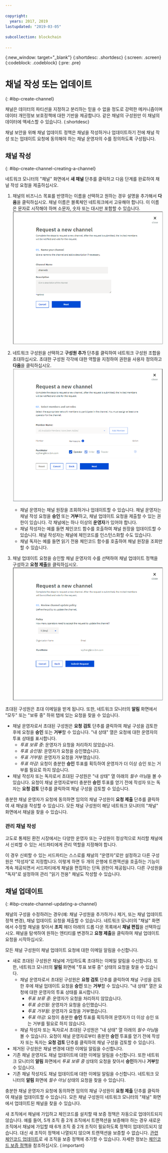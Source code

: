 ```yaml
---

copyright:
  years: 2017, 2019
lastupdated: "2019-03-05"

subcollection: blockchain

---
```


{:new_window: target="_blank"}
{:shortdesc: .shortdesc}
{:screen: .screen}
{:codeblock: .codeblock}
{:pre: .pre}

# 채널 작성 또는 업데이트
{: #ibp-create-channel}


채널은 데이터의 파티션을 지정하고 분리하는 믿을 수 없을 정도로 강력한 메커니즘이며 데이터 개인정보 보호정책에 대한 기반을 제공합니다. 같은 채널의 구성원만 이 채널의 데이터에 액세스할 수 있습니다.
{:shortdesc}

채널 보안을 위해 채널 업데이트 정책은 채널을 작성하거나 업데이트하기 전에 채널 작성 또는 업데이트 요청에 동의해야 하는 채널 운영자의 수를 정의하도록 구성됩니다.

## 채널 작성
{: #ibp-create-channel-creating-a-channel}

네트워크 모니터의 "채널" 화면에서 **새 채널** 단추를 클릭하고 다음 단계를 완료하여 채널 작성 요청을 제출하십시오.
1. 채널의 비즈니스 목표를 반영하는 이름을 선택하고 원하는 경우 설명을 추가해서 **다음**을 클릭하십시오. 채널 이름은 블록체인 네트워크에서 고유해야 합니다. 이 이름은 문자로 시작해야 하며 소문자, 숫자 또는 대시만 포함할 수 있습니다.
  ![채널 1 작성](../images/create_channel.png "채널 패널 1 작성")

2. 네트워크 구성원을 선택하고 **구성원 추가** 단추를 클릭하여 네트워크 구성원 조합을 초대하십시오. 초대한 구성원 각각에 대한 역할을 지정하여 권한을 사용자 정의하고 **다음**을 클릭하십시오.
  ![채널 2 작성](../images/create_channel_2.png "채널 패널 2 작성")

    * 채널 운영자는 채널 원장을 조회하거나 업데이트할 수 있습니다. 채널 운영자는 채널 작성 요청을 **승인** 또는 **거부**하고, 채널 업데이트 요청을 제출할 수 있는 권한이 있습니다. 각 채널에는 하나 이상의 **운영자**가 있어야 합니다.
    * 채널 작성자는 예를 들면 체인코드 함수를 호출하여 채널 원장을 업데이트할 수 있습니다. 채널 작성자는 채널에 체인코드를 인스턴스화할 수도 있습니다.
    * 채널 독자는 예를 들면 읽기 전용 체인코드 함수를 호출하여 채널 원장을 조회만 할 수 있습니다.

3. 채널 업데이트 요청을 승인할 채널 운영자의 수를 선택하여 채널 업데이트 정책을 구성하고 **요청 제출**을 클릭하십시오.
  ![채널 3 작성](../images/create_channel_3.png "채널 패널 3 작성")

초대된 구성원은 초대 이메일을 받게 됩니다. 또한, 네트워크 모니터의 **알림** 화면에서 "모두" 또는 "보류 중" 하위 탭에 있는 요청을 찾을 수 있습니다.
* 채널 운영자로서 초대된 구성원은 **요청 검토** 단추를 클릭하여 채널 구성을 검토한 후에 요청을 **승인** 또는 **거부**할 수 있습니다. "내 상태" 열은 요청에 대한 운영자의 투표 상태를 표시합니다.
    * _투표 보류 중_: 운영자가 요청을 처리하지 않았습니다.
    * _투표 승인됨_: 운영자가 요청을 승인했습니다.
    * _투표 거부됨_: 운영자가 요청을 거부했습니다.
    * _투표 마감_: 요청이 충분한 **승인** 투표를 획득하여 운영자가 더 이상 승인 또는 거부를 필요로 하지 않습니다.
* 채널 작성자 또는 독자로서 초대된 구성원은 "내 상태" 열 아래의 *필수 아님*을 볼 수 있습니다. 요청이 채널 운영자로부터 충분한 **승인** 투표를 얻기 전에 작성자 또는 독자는 **요청 검토** 단추를 클릭하여 채널 구성을 검토할 수 있습니다.

충분한 채널 운영자가 요청에 동의하면 임의의 채널 구성원이 **요청 제출** 단추를 클릭하여 새 채널을 작성할 수 있습니다. 모든 채널 구성원이 해당 네트워크 모니터의 "채널" 화면에서 채널을 찾을 수 있습니다.

### 관리 채널 작성

고도로 통제된 환전 시장에서는 다양한 운영자 또는 구성원이 정상적으로 처리할 채널에서 신뢰할 수 있는 서드파티에게 관리 역할을 지정해야 합니다.

이 경우 신뢰할 수 있는 서드파티는 스스로를 채널의 “운영자”로만 설정하고 다른 구성원은 “작성자”로 지정합니다. 이렇게 하면 두 개의 은행에 트랜잭션을 호출하는 기능이 계속 제공되면서 서드파티에게 채널을 편집하는 단독 권한이 제공됩니다. 다른 구성원을 "독자"로 설정하여 관리 "읽기 전용" 채널도 작성할 수 있습니다.

## 채널 업데이트
{: #ibp-create-channel-updating-a-channel}

채널의 구성을 수정하려는 경우(예: 채널 구성원을 추가하거나 제거, 또는 채널 업데이트 정책 변경), 채널 업데이트 요청을 제출할 수 있습니다. 네트워크 모니터의 "채널" 화면에서 수정할 채널을 찾아서 **조치** 헤더 아래의 드롭 다운 목록에서 **채널 편집**을 선택하십시오. 패널을 탐색하여 원하는 엔티티를 변경하고 **요청 제출**을 클릭하여 채널 업데이트 요청을 시작하십시오.

모든 채널 구성원이 채널 업데이트 요청에 대한 이메일 알림을 수신합니다.
* 새로 초대된 구성원은 채널에 가입하도록 초대하는 이메일 알림을 수신합니다. 또한, 네트워크 모니터의 **알림** 화면에 "투표 보류 중" 상태의 요청을 찾을 수 있습니다.
    * 채널 운영자로서 초대된 구성원은 **요청 검토** 단추를 클릭하여 채널 구성을 검토한 후에 채널 업데이트 요청을 **승인** 또는 **거부**할 수 있습니다.  "내 상태" 열은 요청에 대한 운영자의 투표 상태를 표시합니다.
        * _투표 보류 중_: 운영자가 요청을 처리하지 않았습니다.
        * _투표 승인됨_: 운영자가 요청을 승인했습니다.
        * _투표 거부됨_: 운영자가 요청을 거부했습니다.
        * _투표 마감_: 요청이 충분한 **승인** 투표를 획득하여 운영자가 더 이상 승인 또는 거부를 필요로 하지 않습니다.
    * 채널 작성자 또는 독자로서 초대된 구성원은 "내 상태" 열 아래의 *필수 아님*을 볼 수 있습니다. 요청이 채널 운영자로부터 충분한 **승인** 투표를 얻기 전에 작성자 또는 독자는 **요청 검토** 단추를 클릭하여 채널 구성을 검토할 수 있습니다.
* 제거된 구성원은 채널 변경에 대한 이메일 알림을 수신합니다.
* 기존 채널 운영자도 채널 업데이트에 대한 이메일 알림을 수신합니다. 또한 네트워크 모니터의 **알림** 화면에서 _투표 보류 중_ 상태의 요청을 찾아서 **승인**하거나 **거부**할 수 있습니다.
* 기존 채널 작성자도 채널 업데이트에 대한 이메일 알림을 수신합니다. 네트워크 모니터의 **알림** 화면에 _필수 아님_ 상태의 요청을 찾을 수 있습니다.

충분한 채널 운영자가 요청에 동의하면 임의의 채널 구성원이 **요청 제출** 단추를 클릭하여 채널을 업데이트할 수 있습니다. 모든 채널 구성원이 네트워크 모니터의 "채널" 화면에서 업데이트된 채널을 찾을 수 있습니다.

새 조직에서 채널에 가입하고 체인코드를 설치할 때 보증 정책은 자동으로 업데이트되지 않습니다. 예를 들어, 5개 조직 중 2개 조직에서 트랜잭션을 보증해야 하는 경우 새로운 조직에서 채널에 가입할 때 6개 조직 중 2개 조직이 필요하도록 정책이 업데이트되지 않습니다. 대신 새 조직이 정책에 나열되지 않으며 트랜잭션을 보증할 수 없습니다. [관련 체인코드 업데이트](/docs/services/blockchain/howto?topic=blockchain-install-instantiate-chaincode#install-instantiate-chaincode-update-cc)로 새 조직을 보증 정책에 추가할 수 있습니다. 자세한 정보는 [체인코드 보증 정책](/docs/services/blockchain/howto?topic=blockchain-install-instantiate-chaincode#install-instantiate-chaincode-endorsement-policy)을 참조하십시오.
{:important}
